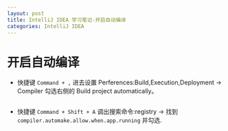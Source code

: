 ```yaml
---
layout: post
title: IntelliJ IDEA 学习笔记-开启自动编译
categories: IntelliJ IDEA
---
```


# 开启自动编译

- 快捷键 `Command + ,` 进去设置 Perferences:Build,Execution,Deployment -> Compiler 勾选右侧的 Build project automatically。

![]()

- 快捷键 `Command + Shift + A` 调出搜索命令:registry -> 找到 `compiler.automake.allow.when.app.running` 并勾选.

![]()

![]()
